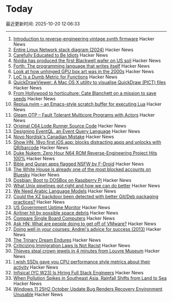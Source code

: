 # Today

最近更新时间: 2025-10-20 12:06:33

--- 
1. [Introduction to reverse-engineering vintage synth firmware](https://ajxs.me/blog/Introduction_to_Reverse-Engineering_Vintage_Synth_Firmware.html) Hacker News
2. [Entire Linux Network stack diagram (2024)](https://zenodo.org/records/14179366) Hacker News
3. [Carefully Educated to Be Idiots](https://www.hilarylayne.com/p/very-carefully-educated-to-be-idiots) Hacker News
4. [Nvidia has produced the first Blackwell wafer on US soil](https://www.xda-developers.com/nvidia-produced-first-blackwell-wafer-us-soil/) Hacker News
5. [Forth: The programming language that writes itself](https://ratfactor.com/forth/the_programming_language_that_writes_itself.html) Hacker News
6. [Look at how unhinged GPU box art was in the 2000s](https://www.xda-developers.com/absolutely-unhinged-gpu-box-art-from-the-early-2000s/) Hacker News
7. [LoC Is a Dumb Metric for Functions](https://theaxolot.wordpress.com/2025/10/18/loc-is-a-dumb-metric-for-functions/) Hacker News
8. [QuickDrawViewer: A Mac OS X utility to visualise QuickDraw (PICT) files](https://github.com/wiesmann/QuickDrawViewer) Hacker News
9. [From Hollywood to horticulture: Cate Blanchett on a mission to save seeds](https://www.bbc.com/news/articles/cwy7ekl4yl8o) Hacker News
10. [Replua.nvim – an Emacs-style scratch buffer for executing Lua](https://github.com/mghaight/replua.nvim) Hacker News
11. [Gleam OTP – Fault Tolerant Multicore Programs with Actors](https://github.com/gleam-lang/otp) Hacker News
12. [Original C64 Lode Runner Source Code](https://github.com/Piddewitt/Loderunner) Hacker News
13. [Designing EventQL, an Event Query Language](https://docs.eventsourcingdb.io/blog/2025/10/20/designing-eventql-an-event-query-language/) Hacker News
14. [Novo Nordisk's Canadian Mistake](https://www.science.org/content/blog-post/novo-nordisk-s-canadian-mistake) Hacker News
15. [Show HN: 18yo first iOS app: blocks distracting apps and unlocks with QR/barcode](https://apps.apple.com/us/app/recode-screen-time-control/id6752352978) Hacker News
16. [Duke Nukem: Zero Hour N64 ROM Reverse-Engineering Project Hits 100%](https://github.com/Gillou68310/DukeNukemZeroHour) Hacker News
17. [Bible and Quran apps flagged NSFW by F-Droid](https://forum.f-droid.org/t/nsfw-flag-incorrectly-added-to-bible-and-quran-apps/33401) Hacker News
18. [The White House is already one of the most blocked accounts on Bluesky](https://techcrunch.com/2025/10/19/the-white-house-is-already-one-of-the-most-blocked-accounts-on-bluesky/) Hacker News
19. [Dosbian: Boot to DOSBox on Raspberry Pi](https://cmaiolino.wordpress.com/dosbian/) Hacker News
20. [What Unix pipelines got right and how we can do better](https://programmingsimplicity.substack.com/p/what-unix-pipelines-got-right-and) Hacker News
21. [We Need Arabic Language Models](https://www.natureasia.com/en/nmiddleeast/article/10.1038/nmiddleeast.2025.142) Hacker News
22. [Could the XZ backdoor been detected with better Git/Deb packaging practices?](https://optimizedbyotto.com/post/xz-backdoor-debian-git-detection/) Hacker News
23. [US Government Uptime Monitor](https://usa-status.com/) Hacker News
24. [Airliner hit by possible space debris](https://avbrief.com/united-max-hit-by-falling-object-at-36000-feet/) Hacker News
25. [Compare Single Board Computers](https://sbc.compare/) Hacker News
26. [Ask HN: What are people doing to get off of VMware?](https://news.ycombinator.com/item?id=45635940) Hacker News
27. [Doing well in your courses: Andrej's advice for success (2013)](https://cs.stanford.edu/people/karpathy/advice.html) Hacker News
28. [The Trinary Dream Endures](https://www.robinsloan.com/lab/trinary-dream/) Hacker News
29. [Criticizing Immigration Laws Is Not Racist](https://www.maximepeabody.com/blog/immigration-in-canada) Hacker News
30. [Thieves steal crown jewels in 4 minutes from Louvre Museum](https://apnews.com/article/france-louvre-museum-robbery-a3687f330a43e0aaff68c732c4b2585b) Hacker News
31. [I wish SSDs gave you CPU performance style metrics about their activity](https://utcc.utoronto.ca/~cks/space/blog/tech/SSDWritePerfMetricsWish) Hacker News
32. [Infisical (YC W23) Is Hiring Full Stack Engineers](https://www.ycombinator.com/companies/infisical/jobs/0gY2Da1-full-stack-engineer-global) Hacker News
33. [When Pollution Spikes in Southeast Asia, Rainfall Shifts from Land to Sea](https://e360.yale.edu/digest/southeast-asia-aerosols-rainfall?asds) Hacker News
34. [Windows 11 25H2 October Update Bug Renders Recovery Environment Unusable](https://www.techpowerup.com/342032/windows-11-25h2-october-update-bug-renders-recovery-environment-unusable) Hacker News
